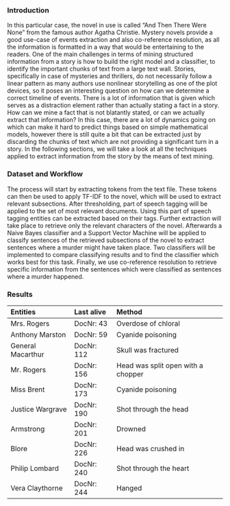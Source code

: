 



### Introduction

In this particular case, the novel in use is called “And Then There Were None” from the famous author Agatha Christie. Mystery novels provide a good use-case of events extraction and also co-reference resolution, as all the information is formatted in a way that would be entertaining to the readers. One of the main challenges in terms of mining structured information from a story is how to build the right model and a classifier, to identify the important chunks of text from a large text wall. Stories, specifically in case of mysteries and thrillers, do not necessarily follow a linear pattern as many authors use nonlinear storytelling as one of the plot devices, so it poses an interesting question on how can we determine a correct timeline of events. There is a lot of information that is given which serves as a distraction element rather than actually stating a fact in a story. How can we mine a fact that is not blatantly stated, or can we actually extract that information? In this case, there are a lot of dynamics going on which can make it hard to predict things based on simple mathematical models, however there is still quite a bit that can be extracted just by discarding the chunks of text which are not providing a significant turn in a story. In the following sections, we will take a look at all the techniques applied to extract information from the story by the means of text mining.

### Dataset and Workflow

The process will start by extracting tokens from the text file. These tokens can then be used to apply TF-IDF to the novel, which will be used to extract relevant subsections. After thresholding, part of speech tagging will be applied to the set of most relevant documents. Using this part of speech tagging entities can be extracted based on their tags. Further extraction will take place to retrieve only the relevant characters of the novel. Afterwards a Naive Bayes classifier and a Support Vector Machine will be applied to classify sentences of the retrieved subsections of the novel to extract sentences where a murder might have taken place. Two classifiers will be implemented to compare classifying results and to find the classifier which works best for this task. Finally, we use co-reference resolution to retrieve specific information from the sentences which were classified as sentences where a murder happened.



### Results

|Entities | Last alive | Method |
| :------ |:--- | :--- |
| Mrs. Rogers | DocNr: 43 | Overdose of chloral |
| Anthony Marston | DocNr: 59 | Cyanide poisoning |
| General Macarthur | DocNr: 112 | Skull was fractured |
| Mr. Rogers | DocNr: 156 | Head was split open with a chopper |
| Miss Brent | DocNr: 173 | Cyanide poisoning |
| Justice Wargrave | DocNr: 190 | Shot through the head |
| Armstrong | DocNr: 201 | Drowned |
| Blore | DocNr: 226 | Head was crushed in |
| Philip Lombard | DocNr: 240 | Shot through the heart |
| Vera Claythorne | DocNr: 244 | Hanged |
